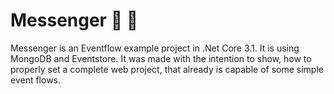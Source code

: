 # Messenger :love_letter: :green_heart:
Messenger is an Eventflow example project in .Net Core 3.1. It is using MongoDB and Eventstore.
It was made with the intention to show, how to properly set a complete web project, that already is capable of some simple event flows.
